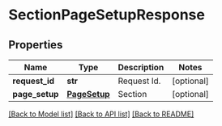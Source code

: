 # SectionPageSetupResponse

## Properties
Name | Type | Description | Notes
------------ | ------------- | ------------- | -------------
**request_id** | **str** | Request Id. | [optional] 
**page_setup** | [**PageSetup**](PageSetup.md) | Section | [optional] 

[[Back to Model list]](../README.md#documentation-for-models) [[Back to API list]](../README.md#documentation-for-api-endpoints) [[Back to README]](../README.md)


